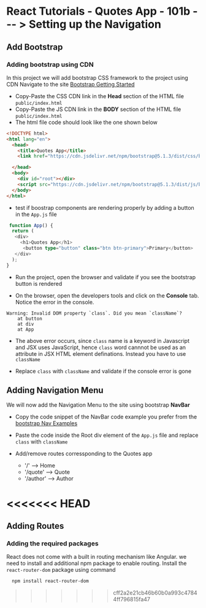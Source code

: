 # React Tutorials - Quotes App - 101b --- > Setting up the Navigation

## Add Bootstrap

### Adding bootstrap using CDN
In this project we will add bootstrap CSS framework to the project using CDN
Navigate to the site [Bootstrap Getting Started](https://getbootstrap.com/docs/5.1/getting-started/introduction/)

- Copy-Paste the CSS CDN link in the **Head** section of the HTML file `public/index.html`
- Copy-Paste the JS CDN link in the **BODY** section of the HTML file `public/index.html`
- The html file code should look like the one shown below

``` html
<!DOCTYPE html>
<html lang="en">
  <head>
    <title>Quotes App</title>
    <link href="https://cdn.jsdelivr.net/npm/bootstrap@5.1.3/dist/css/bootstrap.min.css" rel="stylesheet" integrity="sha384-1BmE4kWBq78iYhFldvKuhfTAU6auU8tT94WrHftjDbrCEXSU1oBoqyl2QvZ6jIW3" crossorigin="anonymous">

  </head>
  <body>
    <div id="root"></div>
    <script src="https://cdn.jsdelivr.net/npm/bootstrap@5.1.3/dist/js/bootstrap.bundle.min.js" integrity="sha384-ka7Sk0Gln4gmtz2MlQnikT1wXgYsOg+OMhuP+IlRH9sENBO0LRn5q+8nbTov4+1p" crossorigin="anonymous"></script>
  </body>
</html>
```

- test if boostrap components are rendering properly by adding a button in the `App.js` file

``` typescript
 function App() {
  return (
   <div>
     <h1>Quotes App</h1>
      <button type="button" class="btn btn-primary">Primary</button>
   </div>
  );
}
 ```
 - Run the project, open the browser and validate if you see the bootstrap button is rendered 

 - On the browser, open the developers tools and click on the **Console** tab. Notice the error in the console. 

``` console
Warning: Invalid DOM property `class`. Did you mean `className`?
    at button
    at div
    at App
```
 - The above error occurs, since `class` name is a keyword in Javascript and JSX uses JavaScript, hence `class` word cannnot be used as an attribute in JSX HTML element definations. Instead you have to use `className`

 - Replace `class` with `className` and validate if the console error is gone

## Adding Navigation Menu 
We will now add the Navigation Menu to the site using bootstrap **NavBar**
- Copy the code snippet of the NavBar code example you prefer from the  [bootstrap Nav Examples](https://getbootstrap.com/docs/5.1/components/navbar/)

- Paste the code inside the Root div element of the `App.js` file and replace `class` with `className`

- Add/remove routes corressponding to the Quotes app
  - '/' --> Home
  - '/quote' --> Quote
  - '/author' --> Author

<<<<<<< HEAD
=======
## Adding Routes

### Adding the required packages

React does not come with a built in routing mechanism like Angular. we need to install and additional npm package to enable routing.
Install the `react-router-dom` package using command

``` bash
  npm install react-router-dom
```

>>>>>>> cff2a2e21cb46b60b0a993c47844ff796815fa47
